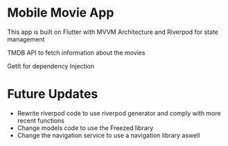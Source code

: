 # Mobile Movie App

This app is built on Flutter with MVVM Architecture and Riverpod for state management

TMDB API to fetch information about the movies

GetIt for dependency Injection

# Future Updates

- Rewrite riverpod code to use riverpod generator and comply with more recent functions
- Change models code to use the Freezed library
- Change the navigation service to use a navigation library aswell
